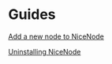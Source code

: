 # Guides

[Add a new node to NiceNode](./add-node.md)

[Uninstalling NiceNode](./uninstall-nicenode.md)
